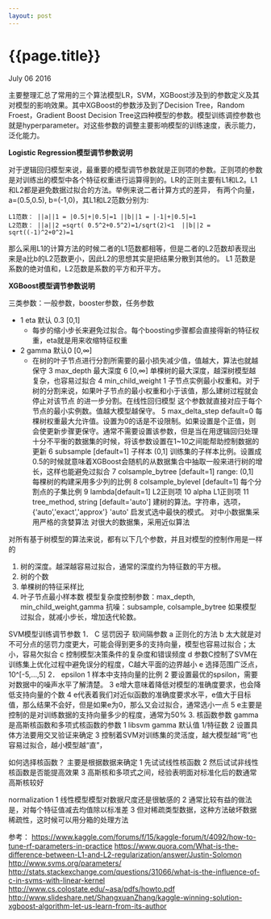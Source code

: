 ```yaml
---
layout: post
---
```


{{page.title}}
=====
<p class="meta">July 06 2016</p>

主要整理汇总了常用的三个算法模型LR，SVM，XGBoost涉及到的参数定义及其对模型的影响效果。其中XGBoost的参数涉及到了Decision Tree，Random Froest，Gradient Boost Decision Tree这四种模型的参数。模型训练调控参数也就是hyperparameter。对这些参数的调整主要影响模型的训练速度，表示能力，泛化能力。

**Logistic Regression模型调节参数说明**

对于逻辑回归模型来说，最重要的模型调节参数就是正则项的参数。正则项的参数是对训练出的模型中各个特征权重进行运算得到的。LR的正则主要有L1和L2。L1和L2都是避免数据过拟合的方法。举例来说二者计算方式的差异，
有两个向量，a=(0.5,0.5), b=(-1,0)，其L1和L2范数分别为:

```
L1范数： ||a||1 = |0.5|+|0.5|=1 ||b||1 = |-1|+|0.5|=1
L2范数： ||a||2 =sqrt( 0.5^2+0.5^2)=1/sqrt(2)<1  ||b||2 = sqrt((-1)^2+0^2)=1
```
那么采用L1的计算方法的时候二者的L1范数都相等，但是二者的L2范数却表现出来是a比b的L2范数更小，因此L2的思想其实是把结果分散到其他的。
L1 范数是系数的绝对值和，L2范数是系数的平方和开平方。

**XGBoost模型调节参数说明**

三类参数：一般参数，booster参数，任务参数

- 1 eta 默认 0.3 [0,1]
    - 每步的缩小步长来避免过拟合。每个boosting步骤都会直接得新的特征权重，eta就是用来收缩特征权重
- 2 gamma 默认0   [0,∞]
    - 在树的叶子节点进行分割所需要的最小损失减少值，值越大，算法也就越保守
3 max_depth  最大深度 6   [0,∞]
单棵树的最大深度，越深树模型越复杂，也容易过拟合
4  min_child_weight 1
子节点实例最小权重和。对于树的分割来说，如果叶子节点的最小权重和小于该值，那么建树过程就会停止对该节点
的进一步分割。在线性回归模型 这个参数就直接对应于每个节点的最小实例数。值越大模型越保守。
5 max_delta_step  default=0
每棵树权重最大允许值。设置为0的话是不设限制。如果设置是个正值，则会使更新步骤更保守。通常不需要设置该参数，但是当在用逻辑回归处理
十分不平衡的数据集的时候，将该参数设置在1~10之间能帮助控制数据的更新
6  subsample [default=1] 子样本 (0,1]
训练集的子样本比例。设置成0.5的时候就意味着XGBoost会随机的从数据集合中抽取一般来进行树的增长，这样也能避免过拟合
7  colsample_bytree [default=1] range: (0,1]
每棵树的构建采用多少列的比例
8  colsample_bylevel [default=1]
每个分割点的子集比例
9 lambda[default=1]
L2正则项
10 alpha L1正则项
11  tree_method, string [default='auto']
建树的算法。字符串，选项，{‘auto’,'exact','approx'}
'auto'  启发式选中最快的模式。
对中小数据集采用严格的贪婪算法
对很大的数据集，采用近似算法

对所有基于树模型的算法来说，都有以下几个参数，并且对模型的控制作用是一样的
1. 树的深度。越深越容易过拟合，通常的深度约为特征数的平方根。
2. 树的个数
3. 单棵树的特征采样比
4. 叶子节点最小样本数
模型复杂度控制参数：max_depth, min_child_weight,gamma
抗噪：subsample, colsample_bytree
如果模型过拟合，就减小步长，增加迭代轮数。

SVM模型训练调节参数
1． C 惩罚因子 软间隔参数
a 正则化的方法
b 太大就是对不可分点的惩罚力度更大，可能会得到更多的支持向量，模型也容易过拟合；太小，容易欠拟合
c 控制模型决策条件的复杂度和错误频度
d 参数C控制了SVM在训练集上优化过程中避免误分的程度，C越大平面的边界越小
e 选择范围广泛点，10^[-5,...,5]
2．  epsilon
1 样本中支持向量的比例
2 要设置最优的spsilon，需要对数据中的噪声水平了解清楚。
3 e增大意味着降低对模型的准确度要求，也会降低支持向量的个数
4 e代表着我们对近似函数的准确度要求水平，e值大于目标值，那么结果不会好，但是如果e为0，那么又会过拟合，通常选小一点
5 e主要是控制的是对训练数据的支持向量多少的程度，通常为50%
3.  核函数参数
gamma是高斯核函数和多项式核函数的参数
1 libsvm gamma 默认值 1/特征数
2 设置具体方法要用交叉验证来确定
3 控制着SVM对训练集的灵活度，越大模型越“弯”也容易过拟合，越小模型越“直”，

如何选择核函数？
主要是根据数据来确定
1 先试试线性核函数
2 然后试试非线性核函数是否能提高效果
3 高斯核和多项式之间，经验表明面对标准化后的数通常高斯核较好

normalization
1 线性模型模型对数据尺度还是很敏感的
2 通常比较有益的做法是，对每个特征值减去均值除以标准差
3 但对稀疏类型数据，这种方法破坏数据稀疏性，这时候可以用分箱的处理方法

参考：
https://www.kaggle.com/forums/f/15/kaggle-forum/t/4092/how-to-tune-rf-parameters-in-practice
https://www.quora.com/What-is-the-difference-between-L1-and-L2-regularization/answer/Justin-Solomon
http://www.svms.org/parameters/ 
http://stats.stackexchange.com/questions/31066/what-is-the-influence-of-c-in-svms-with-linear-kernel 
http://www.cs.colostate.edu/~asa/pdfs/howto.pdf 
http://www.slideshare.net/ShangxuanZhang/kaggle-winning-solution-xgboost-algorithm-let-us-learn-from-its-author 

